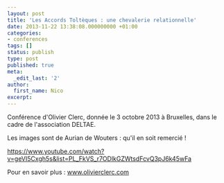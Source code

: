 ```yaml
---
layout: post
title: 'Les Accords Toltèques : une chevalerie relationnelle'
date: 2013-11-22 13:38:08.000000000 +01:00
categories:
- conferences
tags: []
status: publish
type: post
published: true
meta:
  _edit_last: '2'
author:
  first_name: Nico
excerpt:
---
```

<p>Conférence d'Olivier Clerc, donnée le 3 octobre 2013 à Bruxelles, dans le cadre de l'association DELTAE.</p>
<p>Les images sont de Aurian de Wouters : qu'il en soit remercié !</p>
<p><a href="https://www.youtube.com/watch?v=geVI5Cxgh5s&amp;list=PL_FkVS_r7ODlkGZWtsdFcvQ3pJ6k45wFa">https://www.youtube.com/watch?v=geVI5Cxgh5s&amp;list=PL_FkVS_r7ODlkGZWtsdFcvQ3pJ6k45wFa</a></p>
<p>Pour en savoir plus : <a href="http://www.olivierclerc.com">www.olivierclerc.com</a></p>
<p>&nbsp;</p>
<p>&nbsp;</p>
